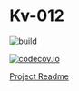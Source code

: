 # Kv-012

![build](https://travis-ci.org/ITsvetkoFF/Kv-012.svg?branch=master)

[![codecov.io](https://codecov.io/github/ITsvetkoFF/Kv-012/coverage.svg?branch=master)](https://codecov.io/github/ITsvetkoFF/Kv-012?branch=master)

[Project Readme](TCMSApp/README.md)
